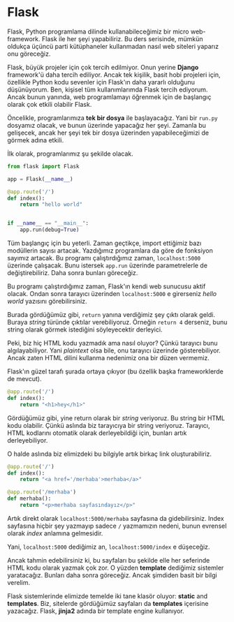 # Flask


Flask, Python programlama dilinde kullanabileceğimiz bir micro web-framework. Flask ile her şeyi yapabiliriz. Bu ders serisinde, mümkün oldukça üçüncü parti kütüphaneler kullanmadan nasıl web siteleri yaparız onu göreceğiz. 

Flask, büyük projeler için çok tercih edilmiyor. Onun yerine **Django** framework'ü daha tercih ediliyor. Ancak tek kişilik, basit hobi projeleri için, özellikle Python kodu sevenler için Flask'ın daha yararlı olduğunu düşünüyorum. Ben, kişisel tüm kullanımlarımda Flask tercih ediyorum. Ancak bunun yanında, web programlamayı öğrenmek için de başlangıç olarak çok etkili olabilir Flask.

Öncelikle, programlarımıza **tek bir dosya** ile başlayacağız. Yani bir `run.py` dosyamız olacak, ve bunun üzerinde yapacağız her şeyi. Zamanla bu gelişecek, ancak her şeyi tek bir dosya üzerinden yapabileceğimizi de görmek adına etkili.

İlk olarak, programlarımız şu şekilde olacak.

```python
from flask import Flask

app = Flask(__name__) 

@app.route('/')
def index():
	return "hello world"


if __name__ == "__main__":
	app.run(debug=True)
```

Tüm başlangıç için bu yeterli. Zaman geçtikçe, import ettiğimiz bazı modüllerin sayısı artacak. Yazdığımız programlara da göre de fonksiyon sayımız artacak. Bu programı çalıştırdığımız zaman, `localhost:5000` üzerinde çalışacak. Bunu istersek `app.run` üzerinde parametrelerle de değiştirebiliriz. Daha sonra bunları göreceğiz.

Bu programı çalıştırdığımız zaman, Flask'ın kendi web sunucusu aktif olacak. Ondan sonra tarayıcı üzerinden `localhost:5000` e girerseniz *hello world* yazısını görebilirsiniz.

Burada gördüğümüz gibi, `return` yanına verdiğimiz şey çıktı olarak geldi. Buraya *string* türünde çıktılar verebiliyoruz. Örneğin `return 4` derseniz, bunu string olarak görmek istediğini söyleyecektir derleyici.

Peki, biz hiç HTML kodu yazmadık ama nasıl oluyor? Çünkü tarayıcı bunu algılayabiliyor. Yani *plaintext* olsa bile, onu tarayıcı üzerinde gösterebiliyor. Ancak zaten HTML dilini kullanma nedenimiz ona bir düzen vermemiz. 

Flask'ın güzel tarafı şurada ortaya çıkıyor (bu özellik başka frameworklerde de mevcut).

```python
@app.route('/')
def index():
	return "<h1>hey</h1>"
```

Gördüğümüz gibi, yine return olarak bir *string* veriyoruz. Bu string bir HTML kodu olabilir. Çünkü aslında biz tarayıcıya bir string veriyoruz. Tarayıcı, HTML kodlarını otomatik olarak derleyebildiği için, bunları artık derleyebiliyor.

O halde aslında biz elimizdeki bu bilgiyle artık birkaç link oluşturabiliriz. 

```python
@app.route('/')
def index():
	return "<a href='/merhaba'>merhaba</a>"

@app.route('/merhaba')
def merhaba():
	return "<p>merhaba sayfasındayız</p>"
```

Artık direkt olarak `localhost:5000/merhaba` sayfasına da gidebilirsiniz. Index sayfasına hiçbir şey yazmayıp sadece `/` yazmamızın nedeni, bunun evrensel olarak *index* anlamına gelmesidir. 

Yani, `localhost:5000` dediğimiz an, `localhost:5000/index` e düşeceğiz.

Ancak tahmin edebilirsiniz ki, bu sayfaları bu şekilde elle her seferinde HTML kodu olarak yazmak çok zor. O yüzden **template** dediğimiz sistemler yaratacağız. Bunları daha sonra göreceğiz. Ancak şimdiden basit bir bilgi verelim. 

Flask sistemlerinde elimizde temelde iki tane klasör oluyor: **static** and **templates**. Biz, sitelerde gördüğümüz sayfaları da **templates** içerisine yazacağız. Flask, **jinja2** adında bir template engine kullanıyor. 
